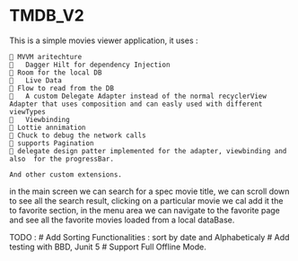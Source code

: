 # TMDB_V2
This is a simple movies viewer application, it uses : 

 	 MVVM aritechture
		Dagger Hilt for dependency Injection
	 Room for the local DB
		Live Data
	 Flow to read from the DB
		A custom Delegate Adapter instead of the normal recyclerView Adapter that uses composition and can easly used with different viewTypes
		Viewbinding
	 Lottie annimation
	 Chuck to debug the network calls
	 supports Pagination
	 delegate design patter implemented for the adapter, viewbinding and also  for the progressBar.
	
	And other custom extensions.
	
in the main screen we can search for a spec movie title, we can scroll down to see all the search result, clicking on a particular movie we cal add
it the to favorite section, in the menu area we can navigate to the favorite page and see all the favorite movies loaded from a local dataBase.



TODO : 
	# Add Sorting Functionalities : sort by date  and Alphabeticaly
	# Add testing with BBD, Junit 5
	# Support Full Offline Mode.
